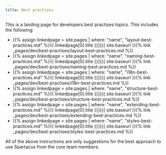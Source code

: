 ```yaml
---
title: Best practises
---
```


This is a landing page for developers best practises topics. This includes the following:

- [{% assign linkedpage = site.pages | where: "name", "layout-best-practices.md" %}{{ linkedpage[0].title }}]({{ site.baseurl }}{% link _pages/dev/best-practises/layout-best-practices.md %})
- [{% assign linkedpage = site.pages | where: "name", "naming-best-practices.md" %}{{ linkedpage[0].title }}]({{ site.baseurl }}{% link _pages/dev/best-practises/naming-best-practices.md %})
- [{% assign linkedpage = site.pages | where: "name", "i18n-best-practices.md" %}{{ linkedpage[0].title }}]({{ site.baseurl }}{% link _pages/dev/best-practises/i18n-best-practices.md %})
- [{% assign linkedpage = site.pages | where: "name", "structure-best-practices.md" %}{{ linkedpage[0].title }}]({{ site.baseurl }}{% link _pages/dev/best-practises/structure-best-practices.md %})
- [{% assign linkedpage = site.pages | where: "name", "extending-best-practices.md" %}{{ linkedpage[0].title }}]({{ site.baseurl }}{% link _pages/dev/best-practises/extending-best-practices.md %})
- [{% assign linkedpage = site.pages | where: "name", "styles-best-practices.md" %}{{ linkedpage[0].title }}]({{ site.baseurl }}{% link _pages/dev/best-practises/styles-best-practices.md %})

All of the above instructions are only suggestions for the best approach to use Spartacus from the core team members.
